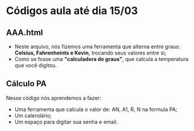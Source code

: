 # **Códigos aula até dia 15/03**
## **AAA.html**
* Neste arquivo, nós fizemos uma ferramenta que alterna entre graus: **Celsius, Fahrenheints e Kevin**, trocando seus valores entre si;
* Como se fosse uma **"calculadora de graus"**, que calcula a temperatura que você digitou.
## **Cálculo PA**
Nesse código nós aprendemos a fazer:
* Uma ferramenta que calcula o valor de: AN, A1, R, N na formula PA;
* Um calendário;
* Um espaço para digitar sua senha e email.
